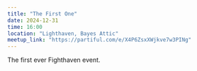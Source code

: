 ```yaml
---
title: "The First One"
date: 2024-12-31
time: 16:00
location: "Lighthaven, Bayes Attic"
meetup_link: "https://partiful.com/e/X4P6ZsxXWjkve7w3PINg"
---
```

The first ever Fighthaven event.
